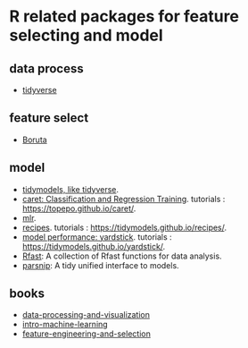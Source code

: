 # R related packages for feature selecting and model

## data process

- [tidyverse](https://www.tidyverse.org/packages/)

## feature select

- [Boruta](https://cran.r-project.org/web/packages/Boruta/index.html)

## model 

- [tidymodels, like tidyverse](https://github.com/tidymodels/tidymodels).
- [caret: Classification and Regression Training](https://cran.r-project.org/web/packages/caret/). tutorials : <https://topepo.github.io/caret/>.
- [mlr](https://mlr-org.github.io/mlr/).
- [recipes](https://github.com/tidymodels/recipes). tutorials : <https://tidymodels.github.io/recipes/>.
- [model performance: yardstick](https://github.com/tidymodels/yardstick). tutorials : <https://tidymodels.github.io/yardstick/>.
- [Rfast](https://cran.r-project.org/package=Rfast): A collection of Rfast functions for data analysis.
- [parsnip](https://github.com/topepo/parsnip): A tidy unified interface to models.


## books

- [data-processing-and-visualization](https://m-clark.github.io/data-processing-and-visualization/)
- [intro-machine-learning](https://m-clark.github.io/introduction-to-machine-learning/)
- [feature-engineering-and-selection](https://bookdown.org/max/FES/)

